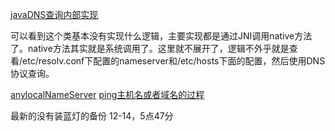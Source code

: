 [javaDNS查询内部实现](https://www.cnblogs.com/crazyacking/p/5672032.html)

可以看到这个类基本没有实现什么逻辑，主要实现都是通过JNI调用native方法了。native方法其实就是系统调用了。这里就不展开了，逻辑不外乎就是查看/etc/resolv.conf下配置的nameserver和/etc/hosts下面的配置，然后使用DNS协议查询。

[anylocalNameServer](https://my.oschina.net/xiaominmin/blog/1598818)
[ping主机名或者域名的过程](https://www.cnblogs.com/u013533289/p/11629045.html)

最新的没有装蓝灯的备份 12-14，5点47分